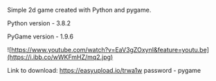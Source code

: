 Simple 2d game created with Python and pygame. 

Python version - 3.8.2

PyGame version - 1.9.6

![https://www.youtube.com/watch?v=EaV3gZOxynI&feature=youtu.be](https://i.ibb.co/wWKFmHZ/mq2.jpg)

Link to download: https://easyupload.io/trwa1w     password - pygame

